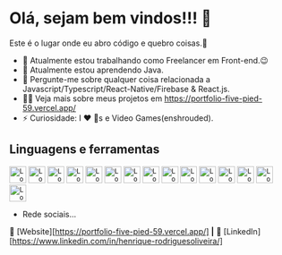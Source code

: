 # Olá, sejam bem vindos!!! 👋

Este é o lugar onde eu abro código e quebro coisas.🤣

* 🔭  Atualmente estou trabalhando como Freelancer em Front-end.😉
* 🌱  Atualmente estou aprendendo Java.
* 💬  Pergunte-me sobre qualquer coisa relacionada a Javascript/Typescript/React-Native/Firebase & React.js.
* 👨‍💻  Veja mais sobre meus projetos em https://portfolio-five-pied-59.vercel.app/
* ⚡  Curiosidade: I ❤️ 🐶s e Video Games(enshrouded).

## Linguagens e ferramentas

<code><img
    height="30"
    src="https://img.shields.io/badge/JavaScript-F7DF1E?style=for-the-badge&logo=javascript&logoColor=black"
    alt="Logo JavaScript"/></code>
<code><img
    height="30"
    src="https://img.shields.io/badge/TypeScript-007ACC?style=for-the-badge&logo=typescript&logoColor=white"
    alt="Logo TypeScript"/></code>
<code><img
    height="30"
    src="https://img.shields.io/badge/React_Native-20232A?style=for-the-badge&logo=react&logoColor=61DAFB"
    alt="Logo React Native"/></code>
<code><img
    height="30"
    src="https://img.shields.io/badge/Expo-1B1F23?style=for-the-badge&logo=expo&logoColor=white"
    alt="Logo Expo"/></code>
<code><img
    height="30"
    src="https://img.shields.io/badge/Node.js-43853D?style=for-the-badge&logo=node.js&logoColor=white"
    alt="Logo Node.js"/></code>
<code><img
    height="30"
    src="https://img.shields.io/badge/Sass-CC6699?style=for-the-badge&logo=sass&logoColor=white"
    alt="Logo Sass"/></code>
<code><img
    height="30"
    src="https://img.shields.io/badge/styled--components-DB7093?style=for-the-badge&logo=styled-components&logoColor=white"
    alt="Logo Styled Components"/></code>
<code><img
    height="30"
    src="https://img.shields.io/badge/Tailwind_CSS-38B2AC?style=for-the-badge&logo=tailwind-css&logoColor=white"
    alt="Logo Tailwind"/></code>
<code><img
    height="30"
    src="https://img.shields.io/badge/Redux-593D88?style=for-the-badge&logo=redux&logoColor=white"
    alt="Logo Redux"/></code>
<code><img
    height="30"
    src="https://img.shields.io/badge/firebase-ffca28?style=for-the-badge&logo=firebase&logoColor=black"
    alt="Logo Firebase"/></code>
<code><img
    height="30"
    src="https://img.shields.io/badge/eslint-3A33D1?style=for-the-badge&logo=eslint&logoColor=white"
    alt="Logo Firebase"/></code>
<code><img
    height="30"
    src="https://img.shields.io/badge/prettier-1A2C34?style=for-the-badge&logo=prettier&logoColor=F7BA3E"
    alt="Logo Firebase"/></code>
<code><img
    height="30"
    src="https://img.shields.io/badge/Git-E34F26?style=for-the-badge&logo=git&logoColor=white"
    alt="Logo Git"/></code>
<code><img
    height="30"
    src="https://img.shields.io/badge/VSCode-0078D4?style=for-the-badge&logo=visual%20studio%20code&logoColor=white"
    alt="Logo VSCode"/></code>
<code><img
    height="30"
    src="https://img.shields.io/badge/WordPress-006E93?style=for-the-badge&logo=wordpress&logoColor=white"
    alt="Logo Wordpress"/></code>

* Rede sociais...

🏡 [Website][https://portfolio-five-pied-59.vercel.app/] **|**
👔 [LinkedIn][https://www.linkedin.com/in/henrique-rodriguesoliveira/]

